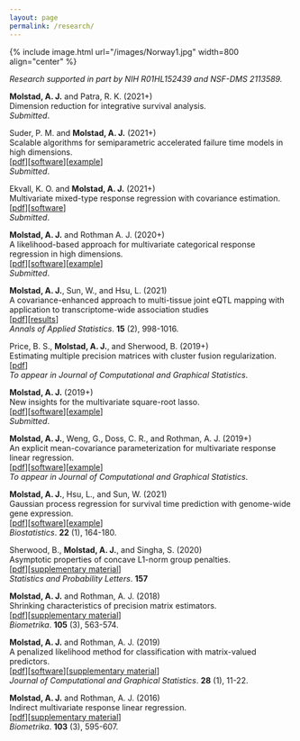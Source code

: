 ```yaml
---
layout: page
permalink: /research/
---
```


{% include image.html url="/images/Norway1.jpg" width=800 align="center" %}


*Research supported in part by NIH R01HL152439 and NSF-DMS 2113589.*

<!-- X. Liu, E. C. Chi, and **Molstad, A. J.** (2021+) <br>
Linear regression with group GMC penalization <br>
*Submitted*. <br> -->

<!-- **Molstad, A. J.** and Xin, Z. (2021+)<br>
Conditional probability tensor decompositions for
multivariate categorical response regression. <br>
*Submitted*. <br> -->

**Molstad, A. J.** and Patra, R. K. (2021+)<br>
Dimension reduction for integrative survival analysis. <br>
*Submitted*. <br>

Suder, P. M. and **Molstad, A. J.** (2021+) <br>
Scalable algorithms for semiparametric accelerated failure time models in high dimensions.<br>
[[pdf](https://arxiv.org/abs/2104.01707)][[software](https://github.com/ajmolstad/penAFT)][[example](/docs/penAFT_Example.html)]<br>
*Submitted*. <br>

Ekvall, K. O. and **Molstad, A. J.** (2021+)<br>
Multivariate mixed-type response regression with covariance estimation. <br>
[[pdf](https://koekvall.github.io/files/mixed_type.pdf)][[software](https://github.com/koekvall/lvmmr)]  
*Submitted*.  <br>

**Molstad, A. J.** and Rothman A. J. (2020+)<br>
A likelihood-based approach for multivariate categorical response regression in high dimensions. <br>
[[pdf](https://arxiv.org/abs/2007.07953)][[software](https://github.com/ajmolstad/BvCategorical)][[example](/docs/BvCategorical_Example.html)] <br>
*Submitted*.  <br>

**Molstad, A. J.**, Sun, W., and Hsu, L. (2021)<br>
A covariance-enhanced approach to multi-tissue joint eQTL mapping with application to transcriptome-wide association studies  <br>
[[pdf](https://projecteuclid.org/journals/annals-of-applied-statistics/volume-15/issue-2/A-covariance-enhanced-approach-to-multitissue-joint-eQTL-mapping-with/10.1214/20-AOAS1432.short)][[results](https://github.com/ajmolstad/MTeQTLResults)] <br>
*Annals of Applied Statistics*.  **15** (2), 998-1016.<br>

Price, B. S., **Molstad, A. J.**, and Sherwood, B. (2019+)<br>
Estimating multiple precision matrices with cluster fusion regularization. <br>
[[pdf](https://arxiv.org/pdf/2003.00371)]<br>
*To appear in Journal of Computational and Graphical Statistics*.  <br>

**Molstad, A. J.** (2019+)<br>
New insights for the multivariate square-root lasso. <br>
[[pdf](https://arxiv.org/pdf/1909.05041)][[software](https://github.com/ajmolstad/MSRL)][[example](/docs/MSRL_Example.html)] <br>
*Submitted*.  <br>


**Molstad, A. J.**, Weng, G., Doss, C. R., and Rothman, A. J. (2019+)<br>
An explicit mean-covariance parameterization for multivariate response linear regression. <br>
[[pdf](https://arxiv.org/pdf/1808.10558.pdf)][[software](https://github.com/ajmolstad/MCMVR)][[example](/docs/MCMVR_Example.html)]<br>
*To appear in Journal of Computational and Graphical Statistics*.  <br>

**Molstad, A. J.**, Hsu, L., and Sun, W. (2021) <br>
Gaussian process regression for survival time prediction with genome-wide gene expression. <br>
[[pdf](https://academic.oup.com/biostatistics/advance-article/doi/10.1093/biostatistics/kxz023/5530981)][[software](https://github.com/ajmolstad/SurvGPR)][[example](/docs/SurvGPR_Example.html)]<br> 
*Biostatistics*.  **22** (1), 164-180. <br>

Sherwood, B., **Molstad, A. J.**, and Singha, S. (2020)<br>
Asymptotic properties of concave L1-norm group penalties.  <br>
[[pdf](https://www.sciencedirect.com/science/article/pii/S0167715219302779)][[supplementary material](https://www.sciencedirect.com/science/article/pii/S0167715219302779#appSB)] <br>
*Statistics and Probability Letters*. **157** <br>

**Molstad, A. J.** and Rothman, A. J. (2018) <br>
Shrinking characteristics of precision matrix estimators. <br>
[[pdf](https://academic.oup.com/biomet/article/105/3/563/4994725?guestAccessKey=34dcd085-e992-4398-a8f9-a56cb3ac9207)][[supplementary material](https://academic.oup.com/biomet/article/105/3/563/4994725?guestAccessKey=34dcd085-e992-4398-a8f9-a56cb3ac9207#supplementary-data)]<br>
*Biometrika*. **105** (3), 563-574. <br>

**Molstad, A. J.**  and Rothman, A. J. (2019)<br>
A penalized likelihood method for classification with matrix-valued predictors. <br>
[[pdf](https://www.tandfonline.com/doi/full/10.1080/10618600.2018.1476249)][[software](https://github.com/ajmolstad/MatrixLDA)][[supplementary material](https://www.tandfonline.com/doi/suppl/10.1080/10618600.2018.1476249?scroll=top)] <br>
*Journal of Computational and Graphical Statistics*. **28** (1), 11-22. <br>

**Molstad, A. J.** and Rothman, A. J. (2016) <br>
Indirect multivariate response linear regression. <br>
[[pdf](https://academic.oup.com/biomet/article-abstract/103/3/595/1744444/Indirect-multivariate-response-linear-regression?redirectedFrom=fulltext)][[supplementary material](https://academic.oup.com/biomet/article/103/3/595/1744444#supplementary-data)]<br>
*Biometrika*. **103** (3), 595-607.<br>
